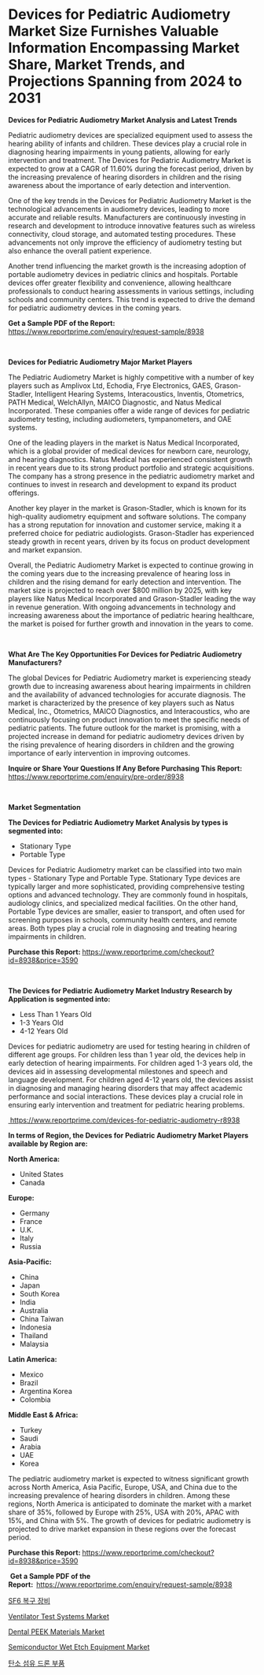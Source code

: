 <p><h1>Devices for Pediatric Audiometry Market Size Furnishes Valuable Information Encompassing Market Share, Market Trends, and Projections Spanning from 2024 to 2031</h1></p><p><strong>Devices for Pediatric Audiometry Market Analysis and Latest Trends</strong></p>
<p><p>Pediatric audiometry devices are specialized equipment used to assess the hearing ability of infants and children. These devices play a crucial role in diagnosing hearing impairments in young patients, allowing for early intervention and treatment. The Devices for Pediatric Audiometry Market is expected to grow at a CAGR of 11.60% during the forecast period, driven by the increasing prevalence of hearing disorders in children and the rising awareness about the importance of early detection and intervention.</p><p>One of the key trends in the Devices for Pediatric Audiometry Market is the technological advancements in audiometry devices, leading to more accurate and reliable results. Manufacturers are continuously investing in research and development to introduce innovative features such as wireless connectivity, cloud storage, and automated testing procedures. These advancements not only improve the efficiency of audiometry testing but also enhance the overall patient experience.</p><p>Another trend influencing the market growth is the increasing adoption of portable audiometry devices in pediatric clinics and hospitals. Portable devices offer greater flexibility and convenience, allowing healthcare professionals to conduct hearing assessments in various settings, including schools and community centers. This trend is expected to drive the demand for pediatric audiometry devices in the coming years.</p></p>
<p><strong>Get a Sample PDF of the Report:&nbsp;</strong> <a href="https://www.reportprime.com/enquiry/request-sample/8938">https://www.reportprime.com/enquiry/request-sample/8938</a></p>
<p>&nbsp;</p>
<p><strong>Devices for Pediatric Audiometry Major Market Players</strong></p>
<p><p>The Pediatric Audiometry Market is highly competitive with a number of key players such as Amplivox Ltd, Echodia, Frye Electronics, GAES, Grason-Stadler, Intelligent Hearing Systems, Interacoustics, Inventis, Otometrics, PATH Medical, WelchAllyn, MAICO Diagnostic, and Natus Medical Incorporated. These companies offer a wide range of devices for pediatric audiometry testing, including audiometers, tympanometers, and OAE systems.</p><p>One of the leading players in the market is Natus Medical Incorporated, which is a global provider of medical devices for newborn care, neurology, and hearing diagnostics. Natus Medical has experienced consistent growth in recent years due to its strong product portfolio and strategic acquisitions. The company has a strong presence in the pediatric audiometry market and continues to invest in research and development to expand its product offerings.</p><p>Another key player in the market is Grason-Stadler, which is known for its high-quality audiometry equipment and software solutions. The company has a strong reputation for innovation and customer service, making it a preferred choice for pediatric audiologists. Grason-Stadler has experienced steady growth in recent years, driven by its focus on product development and market expansion.</p><p>Overall, the Pediatric Audiometry Market is expected to continue growing in the coming years due to the increasing prevalence of hearing loss in children and the rising demand for early detection and intervention. The market size is projected to reach over $800 million by 2025, with key players like Natus Medical Incorporated and Grason-Stadler leading the way in revenue generation. With ongoing advancements in technology and increasing awareness about the importance of pediatric hearing healthcare, the market is poised for further growth and innovation in the years to come.</p></p>
<p>&nbsp;</p>
<p><strong>What Are The Key Opportunities For Devices for Pediatric Audiometry Manufacturers?</strong></p>
<p><p>The global Devices for Pediatric Audiometry market is experiencing steady growth due to increasing awareness about hearing impairments in children and the availability of advanced technologies for accurate diagnosis. The market is characterized by the presence of key players such as Natus Medical, Inc., Otometrics, MAICO Diagnostics, and Interacoustics, who are continuously focusing on product innovation to meet the specific needs of pediatric patients. The future outlook for the market is promising, with a projected increase in demand for pediatric audiometry devices driven by the rising prevalence of hearing disorders in children and the growing importance of early intervention in improving outcomes.</p></p>
<p><strong>Inquire or Share Your Questions If Any Before Purchasing This Report:</strong> <a href="https://www.reportprime.com/enquiry/pre-order/8938">https://www.reportprime.com/enquiry/pre-order/8938</a></p>
<p>&nbsp;</p>
<p><strong>Market Segmentation</strong></p>
<p><strong>The Devices for Pediatric Audiometry Market Analysis by types is segmented into:</strong></p>
<p><ul><li>Stationary Type</li><li>Portable Type</li></ul></p>
<p><p>Devices for Pediatric Audiometry market can be classified into two main types - Stationary Type and Portable Type. Stationary Type devices are typically larger and more sophisticated, providing comprehensive testing options and advanced technology. They are commonly found in hospitals, audiology clinics, and specialized medical facilities. On the other hand, Portable Type devices are smaller, easier to transport, and often used for screening purposes in schools, community health centers, and remote areas. Both types play a crucial role in diagnosing and treating hearing impairments in children.</p></p>
<p><strong>Purchase this Report:&nbsp;</strong><a href="https://www.reportprime.com/checkout?id=8938&price=3590">https://www.reportprime.com/checkout?id=8938&price=3590</a></p>
<p>&nbsp;</p>
<p><strong>The Devices for Pediatric Audiometry Market Industry Research by Application is segmented into:</strong></p>
<p><ul><li>Less Than 1 Years Old</li><li>1-3 Years Old</li><li>4-12 Years Old</li></ul></p>
<p><p>Devices for pediatric audiometry are used for testing hearing in children of different age groups. For children less than 1 year old, the devices help in early detection of hearing impairments. For children aged 1-3 years old, the devices aid in assessing developmental milestones and speech and language development. For children aged 4-12 years old, the devices assist in diagnosing and managing hearing disorders that may affect academic performance and social interactions. These devices play a crucial role in ensuring early intervention and treatment for pediatric hearing problems.</p></p>
<p><a href="https://www.reportprime.com/devices-for-pediatric-audiometry-r8938">&nbsp;https://www.reportprime.com/devices-for-pediatric-audiometry-r8938</a></p>
<p><strong>In terms of Region, the Devices for Pediatric Audiometry Market Players available by Region are:</strong></p>
<p>
    <p> <strong> North America: </strong>
        <ul>
            <li>United States</li>
            <li>Canada</li>
        </ul>
        </p> 
    <p> <strong> Europe: </strong>
        <ul>
            <li>Germany</li>
            <li>France</li>
            <li>U.K.</li>
            <li>Italy</li>
            <li>Russia</li>
        </ul>
        </p> 
    <p> <strong> Asia-Pacific: </strong>
        <ul>
            <li>China</li>
            <li>Japan</li>
            <li>South Korea</li>
            <li>India</li>
            <li>Australia</li>
            <li>China Taiwan</li>
            <li>Indonesia</li>
            <li>Thailand</li>
            <li>Malaysia</li>
        </ul>
        </p> 
    <p> <strong> Latin America: </strong>
        <ul>
            <li>Mexico</li>
            <li>Brazil</li>
            <li>Argentina Korea</li>
            <li>Colombia</li>
        </ul>
        </p> 
    <p> <strong> Middle East & Africa: </strong>
        <ul>
            <li>Turkey</li>
            <li>Saudi</li>
            <li>Arabia</li>
            <li>UAE</li>
            <li>Korea</li>
        </ul>
    </p>
    </p>
<p><p>The pediatric audiometry market is expected to witness significant growth across North America, Asia Pacific, Europe, USA, and China due to the increasing prevalence of hearing disorders in children. Among these regions, North America is anticipated to dominate the market with a market share of 35%, followed by Europe with 25%, USA with 20%, APAC with 15%, and China with 5%. The growth of devices for pediatric audiometry is projected to drive market expansion in these regions over the forecast period.</p></p>
<p><strong>Purchase this Report: </strong><a href="https://www.reportprime.com/checkout?id=8938&price=3590">https://www.reportprime.com/checkout?id=8938&price=3590</a></p>
<p>&nbsp;<strong>Get a Sample PDF of the Report:&nbsp;&nbsp;</strong><a href="https://www.reportprime.com/enquiry/request-sample/8938">https://www.reportprime.com/enquiry/request-sample/8938</a></p>
<p><strong></strong></p>
<p><p><a href="https://medium.com/@earleciamcneil2024/sf6-%ED%9A%8C%EC%88%98-%EC%9E%A5%EB%B9%84-%EC%8B%9C%EC%9E%A5-%EA%B7%9C%EB%AA%A8-%EB%B0%8F-%EC%A0%90%EC%9C%A0%EC%9C%A8-%EB%B6%84%EC%84%9D-%EC%84%B1%EC%9E%A5-%EC%B6%94%EC%9D%B4-%EB%B0%8F-2024%EB%85%84%EB%B6%80%ED%84%B0-2031%EB%85%84%EA%B9%8C%EC%A7%80-%EC%98%88%EC%B8%A1-4490f05a2d96">SF6 복구 장비</a></p><p><a href="https://github.com/josesg55/Market-Research-Report-List-3/blob/main/ventilator-test-systems-market.md">Ventilator Test Systems Market</a></p><p><a href="https://medium.com/@crystalwastonh89/dental-peek-materials-market-forecasts-market-trends-and-impact-analysis-2024-2031-7c92db53244e">Dental PEEK Materials Market</a></p><p><a href="https://medium.com/@alanpeterson1911/semiconductor-wet-etch-equipment-market-investigation-industry-evolution-and-forecast-till-2031-0e7ff02dcdf0">Semiconductor Wet Etch Equipment Market</a></p><p><a href="https://medium.com/@kelleebernier185_40276/%ED%83%84%EC%86%8C%EC%84%AC%EC%9C%A0-%EB%93%9C%EB%A1%A0-%EB%B6%80%ED%92%88-%EC%8B%9C%EC%9E%A5-%EC%A0%90%EC%9C%A0%EC%9C%A8-%EB%B0%8F-%EC%83%88%EB%A1%9C%EC%9A%B4-%ED%8A%B8%EB%A0%8C%EB%93%9C-%EB%B6%84%EC%84%9D-%EC%9C%A0%ED%98%95-%EC%9D%91%EC%9A%A9-%EB%B6%84%EC%95%BC-%EC%B5%9C%EC%A2%85%EC%82%AC%EC%9A%A9-%EB%B0%8F-2024%EB%85%84%EB%B6%80%ED%84%B0-2031%EB%85%84%EA%B9%8C%EC%A7%80%EC%9D%98-%EC%98%88%EC%B8%A1%EC%9D%84-%ED%86%B5%ED%95%B4-30d2c6227043">탄소 섬유 드론 부품</a></p></p>
